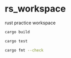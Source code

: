 # rs_workspace
rust practice workspace

```bash
cargo build
```

```bash
cargo test
```

```bash
cargo fmt --check
```
